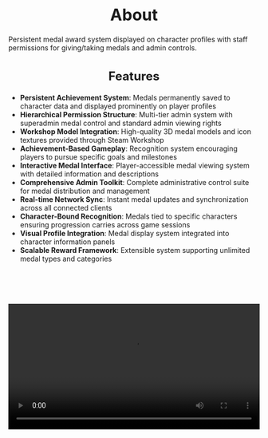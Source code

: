 <h1 style="text-align:center; font-size:2rem; font-weight:bold;">About</h1>

Persistent medal award system displayed on character profiles with staff permissions for giving/taking medals and admin controls.

<h2 style="text-align:center; font-size:1.5rem; font-weight:bold;">Features</h2>

- **Persistent Achievement System**: Medals permanently saved to character data and displayed prominently on player profiles
- **Hierarchical Permission Structure**: Multi-tier admin system with superadmin medal control and standard admin viewing rights
- **Workshop Model Integration**: High-quality 3D medal models and icon textures provided through Steam Workshop
- **Achievement-Based Gameplay**: Recognition system encouraging players to pursue specific goals and milestones
- **Interactive Medal Interface**: Player-accessible medal viewing system with detailed information and descriptions
- **Comprehensive Admin Toolkit**: Complete administrative control suite for medal distribution and management
- **Real-time Network Sync**: Instant medal updates and synchronization across all connected clients
- **Character-Bound Recognition**: Medals tied to specific characters ensuring progression carries across game sessions
- **Visual Profile Integration**: Medal display system integrated into character information panels
- **Scalable Reward Framework**: Extensible system supporting unlimited medal types and categories

<br><br>

<p align="center">
  <video width="1200" style="max-width:100%; margin-bottom: 40px; margin-top: 20px;" controls>
    <source src="https://bleonheart.github.io/assets/Medals.mp4" type="video/mp4">
    Your browser does not support the video tag.
  </video>
</p>

<br><br>

